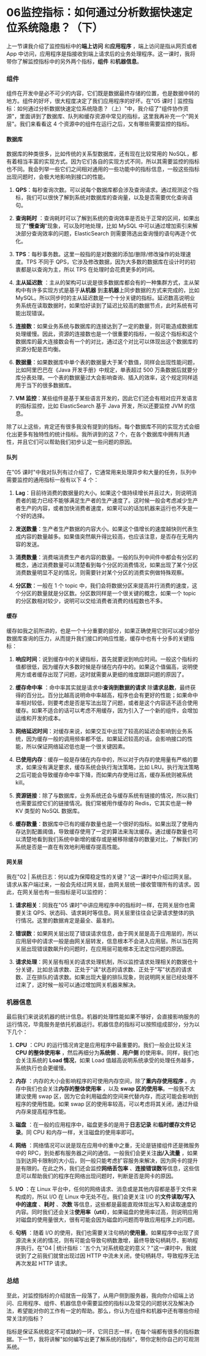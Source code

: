 # 06监控指标：如何通过分析数据快速定位系统隐患？（下）

上一节课我介绍了监控指标中的**端上访问** 和**应用程序** ，端上访问是指从网页或者 App 中访问，应用程序是指接收到端上请求后的业务处理程序。这一课时，我将带你了解监控指标中的另外两个指标，**组件** 和**机器信息**。

### 组件

组件在开发中是必不可少的内容，它们既是数据最终存储的位置，也是数据中转的地方。组件的好坏，很大程度决定了我们应用程序的好坏。在"05 课时 \| 监控指标：如何通过分析数据快速定位系统隐患？（上）"中，我介绍了"组件协作资源"，里面讲到了数据库、队列和缓存资源中常见的指标，这里我再补充一个"网关层"。我们来看看这 4 个资源中的组件在运行之后，又有哪些需要监控的指标。

#### 数据库

数据库的种类很多，比如传统的关系型数据库，还有现在比较常用的 NoSQL，都有着相当丰富的实现方式。因为它们各自的实现方式不同，所以其需要监控的指标也不同。我会列举一些它们之间相对通用的一些功能中的指标信息，一般这些指标出现问题时，会极大地影响到接口的性能。

1. **QPS**：每秒查询次数。可以说每个数据库都会涉及查询请求。通过观测这个指标，我们可以很快了解到系统对数据库的查询量，以及是否需要优化查询语句。

2. **查询耗时** ：查询耗时可以了解到系统的查询效率是否处于正常的区间，如果出现了"**慢查询**"现象，可以及时地处理，比如 MySQL 中可以通过增加索引来解决部分查询效率的问题，ElasticSearch 则需要筛选出查询慢的语句再逐个优化。

3. **TPS**：每秒事务数。这里一般指的是对数据的添加/删除/修改操作的处理速度。TPS 不同于 QPS，它涉及修改数据，因为大多数的数据库在设计时的初衷都是以查询为主，所以 TPS 在处理时会花费更多的时间。

4. **主从延迟数** ：主从的架构可以说是很多数据库都会有的一种集群方式，主从架构中有许多实现方式是基于**从机器** 到**主机器**上同步数据的方式来完成的，比如 MySQL。所以同步时的主从延迟数是一个十分关键的指标。延迟数高说明业务系统在读取数据时，如果恰好读到了延迟比较高的数据节点，此时系统有可能出现错误。

5. **连接数**：如果业务系统与数据库的连接达到了一定的数量，则可能造成数据库处理缓慢。因此，资源的连接数也是一个很重要的指标，一般这个指标和这个数据库的最大连接数会有一个的对比，通过这个对比可以体现出这个数据库的资源分配是否均衡。

6. **数据量**：如果数据库中单个表的数据量大于某个数值，同样会出现性能问题，比如阿里巴巴在《Java 开发手册》中规定，单表超过 500 万条数据后就要分库分表处理。一个表的数据量过大会影响查询、插入的效率，这个规定同样适用于当下的很多数据库。

7. **VM 监控**：某些组件是基于某些语言开发的，因此它们还会有相对应开发语言的指标监控，比如 ElasticSearch 基于 Java 开发，所以还要监控 JVM 的信息。

除了以上这些，肯定还有很多我没有提到的指标。每个数据库不同的实现方式会细化出更多有独特性的统计指标。我所讲到的这 7 个，在各个数据库中拥有共通性，并且它们可以帮助我们初步认定一些问题的原因。

#### 队列

在"05 课时"中我对队列有过介绍了，它通常用来处理异步和大量的任务，队列中需要监控的通用指标一般有以下 4 个：

1. **Lag**：目前待消费的数据量的大小。如果这个值持续增长并且过大，则说明消费者的能力已经不能够满足生产者的生产速度了。这时候一般会考虑减少生产者生产的内容，或者加快消费者速度，如果可以的话加机器来运行也不失是一个好的选择。

2. **发送数量**：生产者生产数据的内容大小。如果这个值增长的速度越快则代表生成内容的数量越多。如果值突然飙升得比较高，也应该注意，是否存在无用内容的发送。

3. **消费数量**：消费端消费生产者内容的数量。一般的队列中间件中都会有分区的概念，通过消费数量可以清楚看到每个分区的消费情况，如果出现了某个分区消费数量明显不足的情况，则需要针对某个分区的消费实例做特殊观察。

4. **分区数**：一般在 1 个 topic 中，我们会将数据分区来提高并行消费的速度，这个分区的数量就是分区数。分区数同样是一个很关键的概念，如果一个 topic 的分区数相对较少，说明可以交给消费者消费的线程数也不多。

#### 缓存

缓存如我之前所讲的，也是一个十分重要的部分，如果正确使用它则可以减少部分数据库查询的压力，从而提升我们接口的响应性能，缓存中也有十分多的关键指标：

1. **响应时间**：说到缓存中的关键指标，首先就要说到响应时间。一般这个指标的值都很低，因为缓存大多数时候是存储在内存中的。如果这个值偏高，说明使用方或者缓存出现了问题，这时就需要从更细的维度跟踪问题的原因了。

2. **缓存命中率** ：命中率其实就是请求中**查询到数据的请求** 除**请求总数**，最终获得的百分比。百分比越高说明命中率越高，程序也会有更好的性能；如果命中率相对较低，则要考虑是否是写法出现了问题，或者是这个内容适不适合使用缓存。如果不适合的话可以考虑不用缓存，因为引入了一个新的组件，会增加运维和开发的成本。

3. **网络延迟时间**：对缓存来说，如果交互中出现了较高的延迟会影响到业务系统，因为缓存一般的调用频率都不低，如果延迟较高的话，会影响接口的性能，所以保证网络延迟低也是一个很关键因素。

4. **已使用内存**：缓存一般是存储在内存中的，所以对于内存的使用量有严格的要求，如果没有满足要求，缓存系统会执行淘汰策略，比如 LRU。执行淘汰策略之后可能会导致缓存命中率下降，而如果内存使用过高，缓存系统则被系统 kill。

5. **资源链接**：除了与数据库，业务系统还会与缓存系统有链接的情况，所以我们也需要监控它们的链接情况。我们常被用作缓存的 Redis，它其实也是一种 KV 类型的 NoSQL 数据库。

6. **缓存数量**：数据库中已有的缓存数量也是一个很好的指标。如果出现了使用内存达到配置阈值，导致缓存使用了一定的算法来淘汰缓存。通过缓存数量也可以清楚地看到我们系统中新增的缓存或是被移除缓存的数量对比，了解我们的系统是否是一直在有效地利用缓存提高性能。

#### 网关层

我在"02 \| 系统日志：何以成为保障稳定性的关键？"这一课时中介绍过网关层。请求从客户端过来，一般会先经过网关层，由网关层统一接收管理所有的请求。因此，在网关层也有一些指标是可以监控的：

1. **请求相关**：同我在"05 课时"中讲应用程序中的指标时一样，在网关层你也需要关注 QPS、状态码、请求耗时等信息。网关层里往往会记录请求整体的执行情况。这里的数据肯定是最全、最准的。

2. **错误数**：如果网关层出现了错误请求信息，由于网关层是高于应用层的，所以应用层中的请求一般是由网关层转发，信息根本不会进入应用层。所以当在网关层出现错误数飙升的问题时，在应用层可能根本无法定位问题的原因。

3. **请求处理**：网关层有相关的请求处理机制，所以监控请求处理相关的数据也十分关键，比如总请求数、正处于"读"状态的请求数、正处于"写"状态的请求数、正在排队的请求数。如果出现大量的排队现象，则说明网关层已经处理不过来了，这时候一般可以通过增加网关机器来解决。

### 机器信息

最后我们来说说机器的统计信息。机器的处理性能如果不够好，会直接影响服务的运行情况，毕竟服务是依托机器运行。机器信息的指标可以按照组成部分，分为以下几个：

1. **CPU** ：CPU 的运行情况肯定是应用程序中最重要的。我们一般会比较关注 **CPU 的整体使用率** ，然后再细分为**系统侧** 、**用户侧** 的使用率。同样，我们也会关注系统的 **Load 情况**，如果 Load 值越高说明系统承受的处理任务越多，系统执行也会更缓慢。

2. **内存** ：内存的大小会影响程序的可使用内存空间，除了**重内存使用程序** 。内存中我们也会关注**内存的整体使用率** ，以及 **swap 区的使用率**。一般我不太建议使用 swap 区，因为它会利用磁盘的空间来代替内存，而这可能会影响到程序的使用性能。如果 swap 区的使用率较高，可以考虑将其关闭，通过升级内存来提高程序性能。

3. **磁盘** ：在一般的应用程序中，磁盘更多的是用于**日志记录** 和**临时缓存文件记录**。同 CPU 和内存一样，关注磁盘的使用率即可。

4. **网络** ：网络情况可以说是现在应用中的重中之重，无论是链接组件还是微服务中的 RPC，到处都有服务器之间的通信。一般我们会更关注**出/入流量** ，如果当到达网卡限制的大小后，则一般只能考虑扩容服务来解决，因为网卡的提升是有限的。在此之外，我们还会监控**网络丢包率** 、**连接错误数**等信息，这些信息可以帮助我们的程序在网络出现问题时，判断是否是网卡的原因。

5. **I/O** ：在 Linux 平台中，任何的网络请求、消息或是其他内容都是基于文件来构成的，所以 I/O 在 Linux 中无处不在。我们会更关注 I/O 的**文件读取/写入中的速度** 、**耗时** 、**次数** 等信息，这些都是最能直观体现出写入和读取速度的内容。同时我们还会关注**使用率（util）**，如果磁盘的使用率过高，则说明应用对磁盘的使用量很大，很有可能会因为磁盘的问题而导致应用程序上的问题。

6. **句柄** ：随着 I/O 的使用，我们也需要关注句柄的**使用量**。如果程序中出现了资源流未关闭的情况，则有可能会导致句柄数激增，最终导致句柄耗尽，影响程序执行。在"04 \| 统计指标：'五个九'对系统稳定的意义？"这一课时中，我就说到了之前我们就曾出现过因 HTTP 中流未关闭，使句柄耗尽，导致程序无法再次发起 HTTP 请求。

### 总结

至此，对监控指标的介绍就告一段落了，从用户侧到服务器，我向你介绍端上访问、应用程序、组件、机器信息中需要监控的指标以及常见的问题状况及解决办法，希望能对你的工作有一定的帮助。那么，你认为在组件和机器中还有哪些你经常关注的指标？

指标是保证系统稳定不可或缺的一环，它同日志一样，在每个端都有很多的指标数据。下一节，我将讲解"如何编写出更了解系统的指标"，带你定制你自己的可观测系统。

